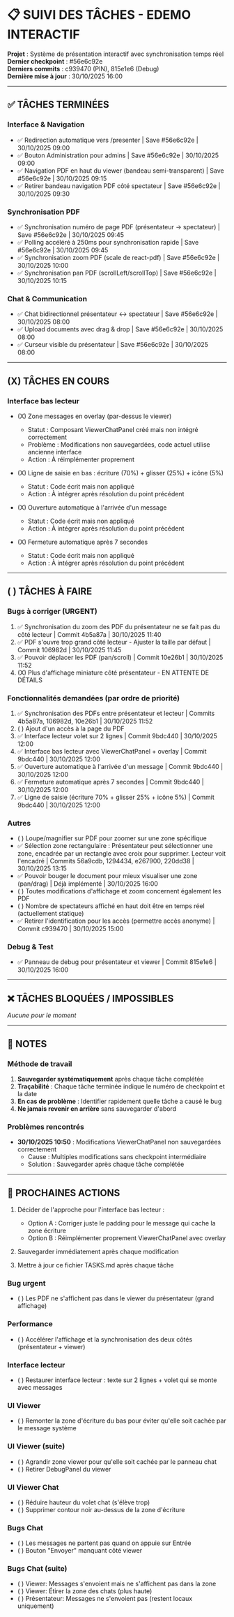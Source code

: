 # 📋 SUIVI DES TÂCHES - EDEMO INTERACTIF

**Projet** : Système de présentation interactif avec synchronisation temps réel  
**Dernier checkpoint** : #56e6c92e  
**Derniers commits** : c939470 (PIN), 815e1e6 (Debug)  
**Dernière mise à jour** : 30/10/2025 16:00

---

## ✅ TÂCHES TERMINÉES

### Interface & Navigation
- ✅ Redirection automatique vers /presenter | Save #56e6c92e | 30/10/2025 09:00
- ✅ Bouton Administration pour admins | Save #56e6c92e | 30/10/2025 09:00
- ✅ Navigation PDF en haut du viewer (bandeau semi-transparent) | Save #56e6c92e | 30/10/2025 09:15
- ✅ Retirer bandeau navigation PDF côté spectateur | Save #56e6c92e | 30/10/2025 09:30

### Synchronisation PDF
- ✅ Synchronisation numéro de page PDF (présentateur → spectateur) | Save #56e6c92e | 30/10/2025 09:45
- ✅ Polling accéléré à 250ms pour synchronisation rapide | Save #56e6c92e | 30/10/2025 09:45
- ✅ Synchronisation zoom PDF (scale de react-pdf) | Save #56e6c92e | 30/10/2025 10:00
- ✅ Synchronisation pan PDF (scrollLeft/scrollTop) | Save #56e6c92e | 30/10/2025 10:15

### Chat & Communication
- ✅ Chat bidirectionnel présentateur ↔ spectateur | Save #56e6c92e | 30/10/2025 08:00
- ✅ Upload documents avec drag & drop | Save #56e6c92e | 30/10/2025 08:00
- ✅ Curseur visible du présentateur | Save #56e6c92e | 30/10/2025 08:00

---

## (X) TÂCHES EN COURS

### Interface bas lecteur
- (X) Zone messages en overlay (par-dessus le viewer)
  - Statut : Composant ViewerChatPanel créé mais non intégré correctement
  - Problème : Modifications non sauvegardées, code actuel utilise ancienne interface
  - Action : À réimplémenter proprement

- (X) Ligne de saisie en bas : écriture (70%) + glisser (25%) + icône (5%)
  - Statut : Code écrit mais non appliqué
  - Action : À intégrer après résolution du point précédent

- (X) Ouverture automatique à l'arrivée d'un message
  - Statut : Code écrit mais non appliqué
  - Action : À intégrer après résolution du point précédent

- (X) Fermeture automatique après 7 secondes
  - Statut : Code écrit mais non appliqué
  - Action : À intégrer après résolution du point précédent

---

## ( ) TÂCHES À FAIRE

### Bugs à corriger (URGENT)
1. ✅ Synchronisation du zoom des PDF du présentateur ne se fait pas du côté lecteur | Commit 4b5a87a | 30/10/2025 11:40
2. ✅ PDF s'ouvre trop grand côté lecteur - Ajuster la taille par défaut | Commit 106982d | 30/10/2025 11:45
3. ✅ Pouvoir déplacer les PDF (pan/scroll) | Commit 10e26b1 | 30/10/2025 11:52
4. (X) Plus d'affichage miniature côté présentateur - EN ATTENTE DE DÉTAILS

### Fonctionnalités demandées (par ordre de priorité)
1. ✅ Synchronisation des PDFs entre présentateur et lecteur | Commits 4b5a87a, 106982d, 10e26b1 | 30/10/2025 11:52
2. ( ) Ajout d'un accès à la page du PDF
3. ✅ Interface lecteur volet sur 2 lignes | Commit 9bdc440 | 30/10/2025 12:00
4. ✅ Interface bas lecteur avec ViewerChatPanel + overlay | Commit 9bdc440 | 30/10/2025 12:00
5. ✅ Ouverture automatique à l'arrivée d'un message | Commit 9bdc440 | 30/10/2025 12:00
6. ✅ Fermeture automatique après 7 secondes | Commit 9bdc440 | 30/10/2025 12:00
7. ✅ Ligne de saisie (écriture 70% + glisser 25% + icône 5%) | Commit 9bdc440 | 30/10/2025 12:00

### Autres
- ( ) Loupe/magnifier sur PDF pour zoomer sur une zone spécifique
- ✅ Sélection zone rectangulaire : Présentateur peut sélectionner une zone, encadrée par un rectangle avec croix pour supprimer. Lecteur voit l'encadré | Commits 56a9cdb, 1294434, e267900, 220dd38 | 30/10/2025 13:15
- ✅ Pouvoir bouger le document pour mieux visualiser une zone (pan/drag) | Déjà implémenté | 30/10/2025 16:00
- ( ) Toutes modifications d'affichage et zoom concernent également les PDF
- ( ) Nombre de spectateurs affiché en haut doit être en temps réel (actuellement statique)
- ✅ Retirer l'identification pour les accès (permettre accès anonyme) | Commit c939470 | 30/10/2025 15:00

### Debug & Test
- ✅ Panneau de debug pour présentateur et viewer | Commit 815e1e6 | 30/10/2025 16:00

---

## ❌ TÂCHES BLOQUÉES / IMPOSSIBLES

_Aucune pour le moment_

---

## 📝 NOTES

### Méthode de travail
1. **Sauvegarder systématiquement** après chaque tâche complétée
2. **Traçabilité** : Chaque tâche terminée indique le numéro de checkpoint et la date
3. **En cas de problème** : Identifier rapidement quelle tâche a causé le bug
4. **Ne jamais revenir en arrière** sans sauvegarder d'abord

### Problèmes rencontrés
- **30/10/2025 10:50** : Modifications ViewerChatPanel non sauvegardées correctement
  - Cause : Multiples modifications sans checkpoint intermédiaire
  - Solution : Sauvegarder après chaque tâche complétée

---

## 🎯 PROCHAINES ACTIONS

1. Décider de l'approche pour l'interface bas lecteur :
   - Option A : Corriger juste le padding pour le message qui cache la zone écriture
   - Option B : Réimplémenter proprement ViewerChatPanel avec overlay

2. Sauvegarder immédiatement après chaque modification

3. Mettre à jour ce fichier TASKS.md après chaque tâche



### Bug urgent
- ( ) Les PDF ne s'affichent pas dans le viewer du présentateur (grand affichage)



### Performance
- ( ) Accélérer l'affichage et la synchronisation des deux côtés (présentateur + viewer)



### Interface lecteur
- ( ) Restaurer interface lecteur : texte sur 2 lignes + volet qui se monte avec messages



### UI Viewer
- ( ) Remonter la zone d'écriture du bas pour éviter qu'elle soit cachée par le message système



### UI Viewer (suite)
- ( ) Agrandir zone viewer pour qu'elle soit cachée par le panneau chat
- ( ) Retirer DebugPanel du viewer



### UI Viewer Chat
- ( ) Réduire hauteur du volet chat (s'élève trop)
- ( ) Supprimer contour noir au-dessus de la zone d'écriture



### Bugs Chat
- ( ) Les messages ne partent pas quand on appuie sur Entrée
- ( ) Bouton "Envoyer" manquant côté viewer



### Bugs Chat (suite)
- ( ) Viewer: Messages s'envoient mais ne s'affichent pas dans la zone
- ( ) Viewer: Étirer la zone des chats (plus haute)
- ( ) Présentateur: Messages ne s'envoient pas (restent locaux uniquement)

